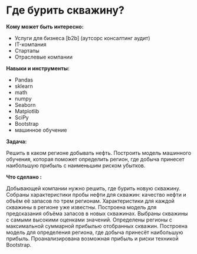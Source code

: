# Где бурить скважину?

**Кому может быть интересно:**

- Услуги для бизнеса [b2b] (аутсорс консалтинг аудит)
- IT-компания
- Стартапы
- Отраслевые компании


**Навыки и инструменты:**

- Pandas
- sklearn
- math
- numpy
- Seaborn
- Matplotlib
- SciPy
- Bootstrap
- машинное обучение

**Задача:** 

Решить в каком регионе добывать нефть. Построить модель машинного обучения, которая поможет определить регион, где добыча принесет наибольшую прибыль с наименьшим риском убытков.

**Что сделано :**

Добывающей компании  нужно решить, где бурить новую скважину.
Собраны характеристики пробы нефти для скважин: качество нефти и объём её запасов по трем регионам. Характеристики для каждой скважины в регионе уже известны. 
Построена модель для предсказания объёма запасов в новых скважинах.
Выбраны скважины с самыми высокими оценками значений.
Определены регионы с максимальной суммарной прибылью отобранных скважин.
Построена модель для определения региона, где добыча принесёт наибольшую прибыль. Проанализирована возможная прибыль и риски техникой Bootstrap.